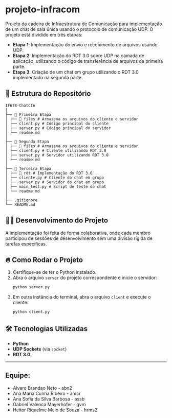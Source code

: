 # projeto-infracom

Projeto da cadeira de Infraestrutura de Comunicação para implementação de um chat de sala única usando o protocolo de comunicação UDP. O projeto está dividido em três etapas:

- **Etapa 1**: Implementação do envio e recebimento de arquivos usando UDP.
- **Etapa 2**: Implementação do RDT 3.0 sobre UDP na camada de aplicação, utilizando o código de transferência de arquivos da primeira parte.
- **Etapa 3**: Criação de um chat em grupo utilizando o RDT 3.0 implementado na segunda parte.

## 📂 Estrutura do Repositório

```
IF678-ChatCIn
│
├── 📁 Primeira Etapa
│ ├── 📁 files # Armazena os arquivos do cliente e servidor
│ ├── client.py # Código principal do cliente
│ ├── server.py # Código principal do servidor
│ └── readme.md
│
├── 📁 Segunda Etapa
│ ├── 📁 files # Armazena os arquivos do cliente e servidor
│ ├── client.py # Cliente utilizando RDT 3.0
│ ├── server.py # Servidor utilizando RDT 3.0
│ └── readme.md
│
├── 📁 Terceira Etapa
│ ├── 📁 rdt # Implementação do RDT 3.0
│ ├── cliente.py # Cliente do chat em grupo
│ ├── server.py # Servidor do chat em grupo
│ ├── main_test.py # Script de teste do chat
│ └── readme.md
│
├── .gitignore
└── README.md
```


## 👨‍💻 Desenvolvimento do Projeto
A implementação foi feita de forma colaborativa, onde cada membro participou de sessões de desenvolvimento sem uma divisão rígida de tarefas específicas.


## 🔥 Como Rodar o Projeto

1. Certifique-se de ter o Python instalado.
2. Abra o arquivo `server` do projeto correspondente e inicie o servidor:
   ```sh
   python server.py
   ```
3. Em outra instância do terminal, abra o arquivo `client` e execute o cliente:
   ```sh
   python client.py
   ```

## 🛠️ Tecnologias Utilizadas
- **Python**
- **UDP Sockets** (via `socket`)
- **RDT 3.0**

---

## Equipe:
- Alvaro Brandao Neto - abn2
- Ana Maria Cunha Ribeiro - amcr
- Ana Sofia da Silva Barbosa - assb
- Gabriel Valenca Mayerhofer - gvm
- Heitor Riquelme Melo de Souza - hrms2
